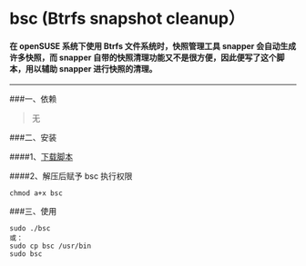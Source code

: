 bsc (Btrfs snapshot cleanup）
===


#### 在 openSUSE 系统下使用 Btrfs 文件系统时，快照管理工具 snapper 会自动生成许多快照，而 snapper 自带的快照清理功能又不是很方便，因此便写了这个脚本，用以辅助 snapper 进行快照的清理。
---


###一、依赖

> 无

###二、安装

####1、[下载脚本](https://github.com/gmg137/bsc/archive/ruby.zip)

####2、解压后赋予 bsc 执行权限

    chmod a+x bsc


###三、使用

    sudo ./bsc
    或：
    sudo cp bsc /usr/bin
    sudo bsc
